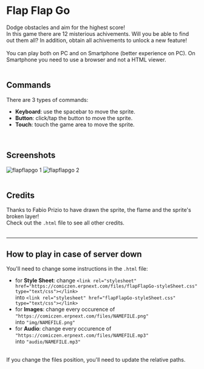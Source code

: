 # Flap Flap Go
Dodge obstacles and aim for the highest score!<br/>
In this game there are 12 misterious achivements. Will you be able to find out them all?
In addition, obtain all achivements to unlock a new feature!
</br></br>
You can play both on PC and on Smartphone (better experience on PC). On Smartphone you need to use a browser and not a HTML viewer.
</br></br>

## Commands
There are 3 types of commands:
<ul>
  <li><b>Keyboard</b>: use the spacebar to move the sprite.</li>
  <li><b>Button</b>: click/tap the button to move the sprite.</li>
  <li><b>Touch</b>: touch the game area to move the sprite.</li>
</ul>
</br>

## Screenshots
![flapflapgo 1](https://cloud.githubusercontent.com/assets/25612614/24529553/90ec5c44-15ac-11e7-8092-ee209bd6c3c3.PNG)
![flapflapgo 2](https://cloud.githubusercontent.com/assets/25612614/24529561/a060c32c-15ac-11e7-977f-b33d2828e3f9.PNG)
<br/><br/>

## Credits
Thanks to Fabio Prizio to have drawn the sprite, the flame and the sprite's broken layer!<br/>
Check out the `.html` file to see all other credits.
<br/>
<br/>

---

## How to play in case of server down
You'll need to change some instructions in the `.html` file:
* for <b>Style Sheet</b>: change `<link rel="stylesheet" href="https://comiczen.erpnext.com/files/flapFlapGo-styleSheet.css" type="text/css"></link>`
<br/>into `<link rel="stylesheet" href="flapFlapGo-styleSheet.css" type="text/css"></link>`
* for <b>Images</b>: change every occurence of `"https://comiczen.erpnext.com/files/NAMEFILE.png"`
<br/>into `"img/NAMEFILE.png"`
* for <b>Audio</b>: change every occurence of `"https://comiczen.erpnext.com/files/NAMEFILE.mp3"`
<br/>into `"audio/NAMEFILE.mp3"`

<br/>
If you change the files position, you'll need to update the relative paths.
